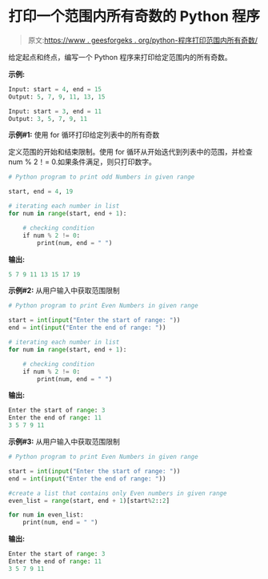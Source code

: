 # 打印一个范围内所有奇数的 Python 程序

> 原文:[https://www . geesforgeks . org/python-程序打印范围内所有奇数/](https://www.geeksforgeeks.org/python-program-to-print-all-odd-numbers-in-a-range/)

给定起点和终点，编写一个 Python 程序来打印给定范围内的所有奇数。

**示例:**

```py
Input: start = 4, end = 15
Output: 5, 7, 9, 11, 13, 15

Input: start = 3, end = 11
Output: 3, 5, 7, 9, 11
```

**示例#1:** 使用 for 循环打印给定列表中的所有奇数

定义范围的开始和结束限制。使用 for 循环从开始迭代到列表中的范围，并检查 num % 2！= 0.如果条件满足，则只打印数字。

```py
# Python program to print odd Numbers in given range

start, end = 4, 19

# iterating each number in list
for num in range(start, end + 1):

    # checking condition
    if num % 2 != 0:
        print(num, end = " ")
```

**输出:**

```py
5 7 9 11 13 15 17 19 
```

**示例#2:** 从用户输入中获取范围限制

```py
# Python program to print Even Numbers in given range

start = int(input("Enter the start of range: "))
end = int(input("Enter the end of range: "))

# iterating each number in list
for num in range(start, end + 1):

    # checking condition
    if num % 2 != 0:
        print(num, end = " ")
```

**输出:**

```py
Enter the start of range: 3
Enter the end of range: 11
3 5 7 9 11 
```

**示例#3:** 从用户输入中获取范围限制

```py
# Python program to print Even Numbers in given range

start = int(input("Enter the start of range: "))
end = int(input("Enter the end of range: "))

#create a list that contains only Even numbers in given range
even_list = range(start, end + 1)[start%2::2]

for num in even_list:
    print(num, end = " ")
```

**输出:**

```py
Enter the start of range: 3
Enter the end of range: 11
3 5 7 9 11 
```